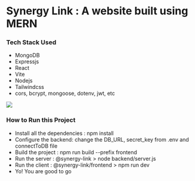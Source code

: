 # Synergy Link : A website built using MERN
### Tech Stack Used
- MongoDB
- Expressjs
- React
- Vite
- Nodejs
- Tailwindcss
- cors, bcrypt, mongoose, dotenv, jwt, etc

<img src="https://postimg.cc/NyhPx863"/>

### How to Run this Project
- Install all the dependencies : npm install
- Configure the backend: change the DB_URL, secret_key from .env and connectToDB file
- Build the project : npm run build --prefix frontend
- Run the server : @synergy-link > node backend/server.js
- Run the client : @synergy-link/frontend > npm run dev
- Yo! You are good to go

